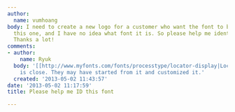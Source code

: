 ```yaml
---
author:
  name: vumhoang
body: I need to create a new logo for a customer who want the font to be similar to
  this one, and I have no idea what font it is. So please help me identify this font.
  Thanks a lot!
comments:
- author:
    name: Ryuk
  body: '[[http://www.myfonts.com/fonts/processtype/locator-display|Locator Display]]
    is close. They may have started from it and customized it.'
  created: '2013-05-02 11:43:57'
date: '2013-05-02 11:17:59'
title: Please help me ID this font

---
```

